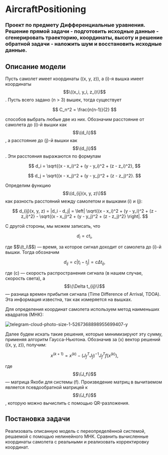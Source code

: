 # AircraftPositioning
### Проект по предмету Дифференциальные уравнения. Решение прямой задачи - подготовить исходные данные - сгенерировать траекторию, координаты, высоту и решение обратной задачи - наложить шум и восстановить исходные данные.
## Описание модели
Пусть самолет имеет координаты \((x, y, z)\), а \(i\)-я вышка имеет координаты $$\((x_i, y_i, z_i)\)$$. Пусть всего задано \(n > 3\) вышек, тогда существует 

$$
  C_n^2 = \frac{n(n-1)}{2} 
$$

способов выбрать любые две из них. Обозначим расстояние от самолета до \(i\)-й вышки как $$\(d_i\)$$, а расстояние до \(j\)-й вышки как $$\(d_j\)$$. Эти расстояния выражаются по формулам

$$
d_i = \sqrt{(x - x_i)^2 + (y - y_i)^2 + (z - z_i)^2},
$$

$$
d_j = \sqrt{(x - x_j)^2 + (y - y_j)^2 + (z - z_j)^2}.
$$

Определим функцию $$\(d_{ij}(x, y, z)\)$$ как разность расстояний между самолетом и вышками \(i\) и \(j\):

$$
d_{ij}(x, y, z) = |d_i - d_j| = \left| \sqrt{(x - x_i)^2 + (y - y_i)^2 + (z - z_i)^2} - \sqrt{(x - x_j)^2 + (y - y_j)^2 + (z - z_j)^2} \right|.
$$

С другой стороны, мы можем записать, что

$$
d_i = c t_i,
$$

где $$\(t_i\$$) — время, за которое сигнал доходит от самолета до \(i\)-й вышки. Тогда обозначим 

$$
d_{ij} = c |t_i - t_j| = c \Delta t_{ij},
$$

где \(c\) — скорость распространения сигнала (в нашем случае, скорость света), а $$\(\Delta t_{ij}\)$$ — разница времен прибытия сигнала (Time Difference of Arrival, TDOA). Эта информация известна, так как измеряется на вышках.

Для определения координат самолета используем метод наименьших квадратов (МНК):

![telegram-cloud-photo-size-1-5267368898955699407-y](https://github.com/user-attachments/assets/547b6460-db20-41ce-9bca-9b9ab1bde1fa)


Далее будем искать такие решения, которые минимизируют эту сумму, применяя алгоритм Гаусса-Ньютона. Обозначив за \(x\) вектор решений \((x, y, z)\), получим:

$$
x^{(k+1)} = x^{(k)} - (J_f^T J_f)^{-1} J_f^T f(x^{(k)}),
$$

где $$\(J_f\)$$ — матрица Якоби для системы \(f\). Произведение матриц в вычитаемом является псевдообратной матрицей к $$\(J_f\)$$, которую можно вычислить с помощью QR-разложения.

## Постановка задачи
Реализовать описанную модель с переопределённой системой, решаемой с помощью нелинейного МНК. Сравнить вычисленные координаты самолета с реальными и реализовать корректировку координат.
